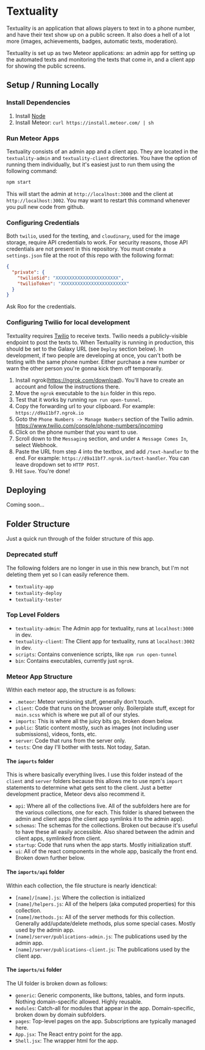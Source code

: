 # Textuality

Textuality is an application that allows players to text in to a phone number, and have their text show up on a public screen. It also does a hell of a lot more (images, achievements, badges, automatic texts, moderation).

Textuality is set up as two Meteor applications: an admin app for setting up the automated texts and monitoring the texts that come in, and a client app for showing the public screens.

## Setup / Running Locally

### Install Dependencies

1. Install [Node](http://nodejs.org/)
2. Install Meteor: `curl https://install.meteor.com/ | sh`

### Run Meteor Apps

Textuality consists of an admin app and a client app. They are located in the `textuality-admin` and `textuality-client` directories. You have the option of running them individually, but it's easiest just to run them using the following command:

```bash
npm start
```

This will start the admin at `http://localhost:3000` and the client at `http://localhost:3002`. You may want to restart this command whenever you pull new code from github.

### Configuring Credentials

Both `twilio`, used for the texting, and `cloudinary`, used for the image storage, require API credentials to work. For security reasons, those API credentials are not present in this repository. You must create a `settings.json` file at the root of this repo with the following format:

```json
{
  "private": {
    "twilioSid": "XXXXXXXXXXXXXXXXXXXXXXX",
    "twilioToken": "XXXXXXXXXXXXXXXXXXXXXXXX"
  }
}
```

Ask Roo for the credentials.

### Configuring Twilio for local development

Textuality requires [Twilio](https://www.twilio.com/) to receive texts. Twilio needs a publicly-visible endpoint to post the texts to. When Textuality is running in production, this should be set to the Galaxy URL (see `Deploy` section below). In development, if two people are developing at once, you can't both be testing with the same phone number. Either purchase a new number or warn the other person you're gonna kick them off temporarily.

1. Install ngrok(https://ngrok.com/download). You'll have to create an account and follow the instructions there.
2. Move the `ngrok` executable to the `bin` folder in this repo.
3. Test that it works by running `npm run open-tunnel`.
4. Copy the forwarding url to your clipboard. For example: `https://d9a11bf7.ngrok.io`
5. Goto the `Phone Numbers -> Manage Numbers` section of the Twilio admin. https://www.twilio.com/console/phone-numbers/incoming
6. Click on the phone number that you want to use.
7. Scroll down to the `Messaging` section, and under `A Message Comes In`, select Webhook.
8. Paste the URL from step 4 into the textbox, and add `/text-handler` to the end. For example: `https://d9a11bf7.ngrok.io/text-handler`. You can leave dropdown set to `HTTP POST`.
9. Hit `Save`. You're done!

## Deploying

Coming soon...

## Folder Structure

Just a quick run through of the folder structure of this app.

### Deprecated stuff

The following folders are no longer in use in this new branch, but I'm not deleting them yet so I can easily reference them.

- `textuality-app`
- `textuality-deploy`
- `textuality-tester`

### Top Level Folders

- `textuality-admin`: The Admin app for textuality, runs at `localhost:3000` in dev.
- `textuality-client`: The Client app for textuality, runs at `localhost:3002` in dev.
- `scripts`: Contains convenience scripts, like `npm run open-tunnel`
- `bin`: Contains executables, currently just `ngrok`.

### Meteor App Structure

Within each meteor app, the structure is as follows:

- `.meteor`: Meteor versioning stuff, generally don't touch.
- `client`: Code that runs on the browser only. Boilerplate stuff, except for `main.scss` which is where we put all of our styles.
- `imports`: This is where all the juicy bits go, broken down below.
- `public`: Static content mostly, such as images (not including user submissions), videos, fonts, etc.
- `server`: Code that runs from the server only.
- `tests`: One day I'll bother with tests. Not today, Satan.

#### The `imports` folder

This is where basically everything lives. I use this folder instead of the `client` and `server` folders because this allows me to use npm's `import` statements to determine what gets sent to the client. Just a better development practice, Meteor devs also recommend it.

- `api`: Where all of the collections live. All of the subfolders here are for the various collections, one for each. This folder is shared between the admin and client apps (the client app symlinks it to the admin app).
- `schemas`: The schemas for the collections. Broken out because it's useful to have these all easily accessible. Also shared between the admin and client apps, symlinked from client.
- `startup`: Code that runs when the app starts. Mostly initialization stuff.
- `ui`: All of the react components in the whole app, basically the front end. Broken down further below.

#### The `imports/api` folder

Within each collection, the file structure is nearly idenctical:

- `[name]/[name].js`: Where the collection is initialized
- `[name]/helpers.js`: All of the helpers (aka computed properties) for this collection.
- `[name]/methods.js`: All of the server methods for this collection. Generally add/update/delete methods, plus some special cases. Mostly used by the admin app.
- `[name]/server/publications-admin.js`: The publications used by the admin app.
- `[name]/server/publications-client.js`: The publications used by the client app.

#### The `imports/ui` folder

The UI folder is broken down as follows:

- `generic`: Generic components, like buttons, tables, and form inputs. Nothing domain-specific allowed. Highly reusable.
- `modules`: Catch-all for modules that appear in the app. Domain-specific, broken down by domain subfolders.
- `pages`: Top-level pages on the app. Subscriptions are typically managed here.
- `App.jsx`: The React entry point for the app.
- `Shell.jsx`: The wrapper html for the app.

